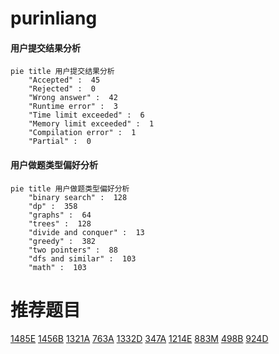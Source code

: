 # purinliang

<!-- tabs:start -->



#### **用户提交结果分析**

```mermaid
pie title 用户提交结果分析
    "Accepted" :  45
    "Rejected" :  0
    "Wrong answer" :  42
    "Runtime error" :  3
    "Time limit exceeded" :  6
    "Memory limit exceeded" :  1
    "Compilation error" :  1
    "Partial" :  0
```

#### **用户做题类型偏好分析**

```mermaid
pie title 用户做题类型偏好分析
    "binary search" :  128
    "dp" :  358
    "graphs" :  64
    "trees" :  128
    "divide and conquer" :  13
    "greedy" :  382
    "two pointers" :  88
    "dfs and similar" :  103
    "math" :  103
```



<!-- tabs:end -->
# 推荐题目
[1485E](https://codeforces.com/contest/1485/problem/E)
[1456B](https://codeforces.com/contest/1456/problem/B)
[1321A](https://codeforces.com/contest/1321/problem/A)
[763A](https://codeforces.com/contest/763/problem/A)
[1332D](https://codeforces.com/contest/1332/problem/D)
[347A](https://codeforces.com/contest/347/problem/A)
[1214E](https://codeforces.com/contest/1214/problem/E)
[883M](https://codeforces.com/contest/883/problem/M)
[498B](https://codeforces.com/contest/498/problem/B)
[924D](https://codeforces.com/contest/924/problem/D)
